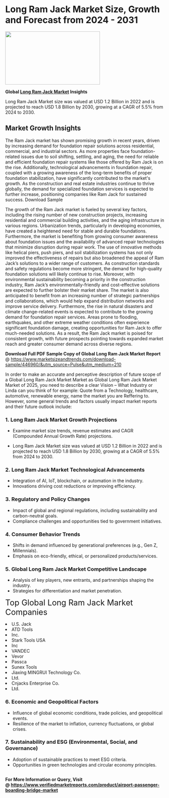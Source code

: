 <H1>Long Ram Jack Market Size, Growth and Forecast from 2024 - 2031</H1><img class="aligncenter size-medium wp-image-584254" src="https://thirdeyenews.in/wp-content/uploads/2024/09/Global-Market-Research-300x168.jpeg" alt="" width="300" height="168" /><p><strong>Global&nbsp;<a href="https://www.marketsizeandtrends.com/download-sample/446960/&amp;utm_source=Pulse&amp;utm_medium=210">Long Ram Jack Market</a> Insights</strong></p><p>Long Ram Jack Market size was valued at USD 1.2 Billion in 2022 and is projected to reach USD 1.8 Billion by 2030, growing at a CAGR of 5.5% from 2024 to 2030.</p><p><h2>Market Growth Insights</h2> <p>The Ram Jack market has shown promising growth in recent years, driven by increasing demand for foundation repair solutions across residential, commercial, and industrial sectors. As more properties face foundation-related issues due to soil shifting, settling, and aging, the need for reliable and efficient foundation repair systems like those offered by Ram Jack is on the rise. Additionally, technological advancements in foundation repair, coupled with a growing awareness of the long-term benefits of proper foundation stabilization, have significantly contributed to the market's growth. As the construction and real estate industries continue to thrive globally, the demand for specialized foundation services is expected to further increase, positioning companies like Ram Jack for sustained success. Download Sample </p> <p>The growth of the Ram Jack market is fueled by several key factors, including the rising number of new construction projects, increasing residential and commercial building activities, and the aging infrastructure in various regions. Urbanization trends, particularly in developing economies, have created a heightened need for stable and durable foundations. Furthermore, the market is benefiting from growing consumer awareness about foundation issues and the availability of advanced repair technologies that minimize disruption during repair work. The use of innovative methods like helical piers, push piers, and soil stabilization systems has not only improved the effectiveness of repairs but also broadened the appeal of Ram Jack’s solutions to a wider range of customers. As construction standards and safety regulations become more stringent, the demand for high-quality foundation solutions will likely continue to rise. Moreover, with environmental sustainability becoming a priority in the construction industry, Ram Jack’s environmentally-friendly and cost-effective solutions are expected to further bolster their market share. The market is also anticipated to benefit from an increasing number of strategic partnerships and collaborations, which would help expand distribution networks and improve service delivery. Furthermore, the rise in natural disasters and climate change-related events is expected to contribute to the growing demand for foundation repair services. Areas prone to flooding, earthquakes, and other extreme weather conditions often experience significant foundation damage, creating opportunities for Ram Jack to offer much-needed solutions. As a result, the Ram Jack market is poised for consistent growth, with future prospects pointing towards expanded market reach and greater consumer demand across diverse regions. </p><p><span class=""><strong>Download Full PDF Sample Copy of Global Long Ram Jack Market Report</strong> @ <a href="https://www.marketsizeandtrends.com/download-sample/446960/&amp;utm_source=Pulse&amp;utm_medium=210" target="_blank">https://www.marketsizeandtrends.com/download-sample/446960/&amp;utm_source=Pulse&amp;utm_medium=210</a></span></p><p>In order to make an accurate and perceptive description of future scope of a Global&nbsp;Long Ram Jack Market Market as Global&nbsp;Long Ram Jack Market Market of 2025, you need to describe a clear Vision &ndash; What Industry or Linda can you think of for example: Quote from a Technology, healthcare, automotive, renewable energy, name the market you are Reffering to. However, some general trends and factors usually impact market reports and their future outlook include:</p><h3>1.&nbsp;<strong>Long Ram Jack Market Growth Projections</strong></h3><ul><li>Examine market size trends, revenue estimates and CAGR (Compounded Annual Growth Rate) projections.</li><li><p>Long Ram Jack Market size was valued at USD 1.2 Billion in 2022 and is projected to reach USD 1.8 Billion by 2030, growing at a CAGR of 5.5% from 2024 to 2030.</p></li></ul><h3>2.&nbsp;<strong>Long Ram Jack Market Technological Advancements</strong></h3><ul><li>Integration of AI, IoT, blockchain, or automation in the industry.</li><li>Innovations driving cost reductions or improving efficiency.</li></ul><h3>3.&nbsp;<strong>Regulatory and Policy Changes</strong></h3><ul><li>Impact of global and regional regulations, including sustainability and carbon-neutral goals.</li><li>Compliance challenges and opportunities tied to government initiatives.</li></ul><h3>4.&nbsp;<strong>Consumer Behavior Trends</strong></h3><ul><li>Shifts in demand influenced by generational preferences (e.g., Gen Z, Millennials).</li><li>Emphasis on eco-friendly, ethical, or personalized products/services.</li></ul><h3>5.&nbsp;<strong>Global Long Ram Jack Market Competitive Landscape</strong></h3><ul><li>Analysis of key players, new entrants, and partnerships shaping the industry.</li><li>Strategies for differentiation and market penetration.</li></ul><p data-pm-slice="1 1 []"><span style="color: inherit; font-family: inherit; font-size: 25px;">Top Global Long Ram Jack Market Companies</span></p><div class="" data-test-id=""><p><li>U.S. Jack</li><li> ATD Tools</li><li> Inc.</li><li> Stark Tools USA</li><li> Inc</li><li> VANDEC</li><li> Vevor</li><li> Passca</li><li> Sunex Tools</li><li> Jiaxing MINGRUI Technology Co.</li><li> Ltd.</li><li> Cnjacks Enterprise Co.</li><li> Ltd.</li></p></div><h3>6.&nbsp;<strong>Economic and Geopolitical Factors</strong></h3><ul><li>Influence of global economic conditions, trade policies, and geopolitical events.</li><li>Resilience of the market to inflation, currency fluctuations, or global crises.</li></ul><h3>7.&nbsp;<strong>Sustainability and ESG (Environmental, Social, and Governance)</strong></h3><ul><li>Adoption of sustainable practices to meet ESG criteria.</li><li>Opportunities in green technologies and circular economy principles.</li></ul><h2><strong style="font-size: 14px;">For More Information or Query, Visit @&nbsp;</strong><a style="background-color: #ffffff; font-size: 14px;" href="https://www.marketsizeandtrends.com/report/long-ram-jack-market/" target="_blank">https://www.verifiedmarketreports.com/product/airport-passenger-boarding-bridge-market</a></h2>
